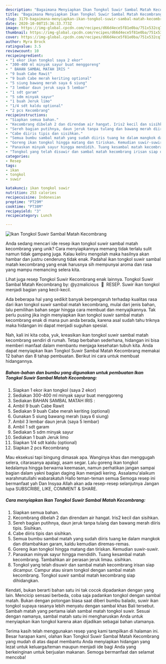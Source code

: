 ```yaml
---
description: "Bagaimana Menyiapkan Ikan Tongkol Suwir Sambal Matah Kecombrang yang Bisa Manjain Lidah"
title: "Bagaimana Menyiapkan Ikan Tongkol Suwir Sambal Matah Kecombrang yang Bisa Manjain Lidah"
slug: 3179-bagaimana-menyiapkan-ikan-tongkol-suwir-sambal-matah-kecombrang-yang-bisa-manjain-lidah
date: 2020-10-08T15:36:33.773Z
image: https://img-global.cpcdn.com/recipes/d66d4ece5f81e0ba/751x532cq70/ikan-tongkol-suwir-sambal-matah-kecombrang-foto-resep-utama.jpg
thumbnail: https://img-global.cpcdn.com/recipes/d66d4ece5f81e0ba/751x532cq70/ikan-tongkol-suwir-sambal-matah-kecombrang-foto-resep-utama.jpg
cover: https://img-global.cpcdn.com/recipes/d66d4ece5f81e0ba/751x532cq70/ikan-tongkol-suwir-sambal-matah-kecombrang-foto-resep-utama.jpg
author: Myra Brock
ratingvalue: 3.5
reviewcount: 10
recipeingredient:
- "1 ekor ikan tongkol saya 2 ekor"
- "300-400 ml minyak sayur buat menggoreng"
- " BAHAN SAMBAL MATAH IRIS "
- "9 buah Cabe Rawit"
- "9 buah Cabe merah keriting optional"
- "5 siung bawang merah saya 6 siung"
- "3 lembar daun jeruk saya 5 lembar"
- "1 sdt garam"
- "5 sdm minyak sayur"
- "1 buah Jeruk limo"
- "1/4 sdt kaldu optional"
- "2 pcs Kecombrang"
recipeinstructions:
- "Siapkan semua bahan."
- "Kecombrang dibelah 2 dan direndam air hangat. Iris2 kecil dan sisihkan."
- "Sereh bagian putihnya, daun jeruk tanpa tulang dan bawang merah diiris tipis. Sisihkan."
- "Cabe diiris tipis dan sisihkan."
- "Semua bumbu sambal matah yang sudah diiris tuang ke dalam mangkok dan ditambahkan garam, kaldu kemudian diremas-remas."
- "Goreng ikan tongkol hingga matang dan tiriskan. Kemudian suwir-suwir."
- "Panaskan minyak sayur hingga mendidih. Tuang kesambal matah kecombrang. Tambahkan air perasan jeruk limau. sisihkan."
- "Tongkol yang telah disuwir dan sambal matah kecombrang irisan siap dicampur. Campur atau siram tongkol dengan sambal matah kecombrang. Tongkol suwir sambal matah kecombrang siap dihidangkan."
categories:
- Resep
tags:
- ikan
- tongkol
- suwir

katakunci: ikan tongkol suwir 
nutrition: 253 calories
recipecuisine: Indonesian
preptime: "PT29M"
cooktime: "PT38M"
recipeyield: "3"
recipecategory: Lunch

---
```



![Ikan Tongkol Suwir Sambal Matah Kecombrang](https://img-global.cpcdn.com/recipes/d66d4ece5f81e0ba/751x532cq70/ikan-tongkol-suwir-sambal-matah-kecombrang-foto-resep-utama.jpg)

Anda sedang mencari ide resep ikan tongkol suwir sambal matah kecombrang yang unik? Cara menyiapkannya memang tidak terlalu sulit namun tidak gampang juga. Kalau keliru mengolah maka hasilnya akan hambar dan justru cenderung tidak enak. Padahal ikan tongkol suwir sambal matah kecombrang yang enak harusnya sih mempunyai aroma dan rasa yang mampu memancing selera kita.

Lihat juga resep Tongkol Suwir Kecombrang enak lainnya. Tongkol Suwir Sambal Matah Kecombrang⁣ by: @yzmalicious⁣ ⁣ 🌸 ⁣ RESEP⁣. Suwir ikan tongkol menjadi bagian yang kecil-kecil.

Ada beberapa hal yang sedikit banyak berpengaruh terhadap kualitas rasa dari ikan tongkol suwir sambal matah kecombrang, mulai dari jenis bahan, lalu pemilihan bahan segar hingga cara membuat dan menyajikannya. Tak perlu pusing jika ingin menyiapkan ikan tongkol suwir sambal matah kecombrang enak di mana pun anda berada, karena asal sudah tahu triknya maka hidangan ini dapat menjadi suguhan spesial.


Nah, kali ini kita coba, yuk, kreasikan ikan tongkol suwir sambal matah kecombrang sendiri di rumah. Tetap berbahan sederhana, hidangan ini bisa memberi manfaat dalam membantu menjaga kesehatan tubuh kita. Anda dapat menyiapkan Ikan Tongkol Suwir Sambal Matah Kecombrang memakai 12 bahan dan 8 tahap pembuatan. Berikut ini cara untuk membuat hidangannya.

<!--inarticleads1-->

##### Bahan-bahan dan bumbu yang digunakan untuk pembuatan Ikan Tongkol Suwir Sambal Matah Kecombrang:

1. Siapkan 1 ekor ikan tongkol (saya 2 ekor)
1. Sediakan 300-400 ml minyak sayur buat menggoreng
1. Sediakan  BAHAN SAMBAL MATAH IRIS :
1. Ambil 9 buah Cabe Rawit
1. Sediakan 9 buah Cabe merah keriting (optional)
1. Gunakan 5 siung bawang merah (saya 6 siung)
1. Ambil 3 lembar daun jeruk (saya 5 lembar)
1. Ambil 1 sdt garam
1. Sediakan 5 sdm minyak sayur
1. Sediakan 1 buah Jeruk limo
1. Siapkan 1/4 sdt kaldu (optional)
1. Siapkan 2 pcs Kecombrang


Mau eksekusi tapi bingung dimasak apa. Wanginya khas dan menggugah selera, citarasanya apalagi, asam segar. Lalu goreng ikan tongkol kedalamya hingga berwarna keemasan, namun perhatikan jangan sampai bagian dalam yakni bagian daging ikan menjadi kering. Assalamu&#39;alaikum warahmatullahi wabarakatuh Hallo teman-teman semua Semoga resep ini bermanfaat yah Dan Insyaa Allah akan ada resep-resep selanjutnya Jangan lupa SUBSCRIBE, LIKE, COMMENT &amp; SHARE. 

<!--inarticleads2-->

##### Cara menyiapkan Ikan Tongkol Suwir Sambal Matah Kecombrang:

1. Siapkan semua bahan.
1. Kecombrang dibelah 2 dan direndam air hangat. Iris2 kecil dan sisihkan.
1. Sereh bagian putihnya, daun jeruk tanpa tulang dan bawang merah diiris tipis. Sisihkan.
1. Cabe diiris tipis dan sisihkan.
1. Semua bumbu sambal matah yang sudah diiris tuang ke dalam mangkok dan ditambahkan garam, kaldu kemudian diremas-remas.
1. Goreng ikan tongkol hingga matang dan tiriskan. Kemudian suwir-suwir.
1. Panaskan minyak sayur hingga mendidih. Tuang kesambal matah kecombrang. Tambahkan air perasan jeruk limau. sisihkan.
1. Tongkol yang telah disuwir dan sambal matah kecombrang irisan siap dicampur. Campur atau siram tongkol dengan sambal matah kecombrang. Tongkol suwir sambal matah kecombrang siap dihidangkan.


Kendati, bukan berarti bahan satu ini tak cocok dipadankan dengan yang lain. Mencicip sensasi berbeda, coba saja padankan tongkol dengan sambal matah. Bukan dengan potongan biasa saat diberi bumbu balado, suwir ikan tongkol supaya rasanya lebih menyatu dengan sambal khas Bali tersebut. Sambah matah yang pertama ialah sambal matah tongkol suwir. Sesuai dengan namanya, sambal matah satu ini mengharuskan Anda untuk menyiapkan ikan tongkol karena akan dijadikan sebagai bahan utamanya. 

Terima kasih telah menggunakan resep yang kami tampilkan di halaman ini. Besar harapan kami, olahan Ikan Tongkol Suwir Sambal Matah Kecombrang yang mudah di atas dapat membantu Anda menyiapkan hidangan yang lezat untuk keluarga/teman maupun menjadi ide bagi Anda yang berkeinginan untuk berjualan makanan. Semoga bermanfaat dan selamat mencoba!
